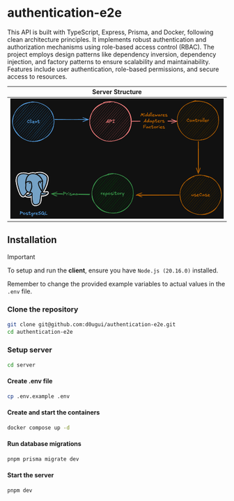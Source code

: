 # authentication-e2e

This API is built with TypeScript, Express, Prisma, and Docker, following clean architecture principles. It implements robust authentication and authorization mechanisms using role-based access control (RBAC). The project employs design patterns like dependency inversion, dependency injection, and factory patterns to ensure scalability and maintainability. Features include user authentication, role-based permissions, and secure access to resources.

|          Server Structure           |
| :---------------------------------: |
| ![Home Page](../.github/server.png) |

## Installation

> [!IMPORTANT]
> To setup and run the **client**, ensure you have `Node.js (20.16.0)` installed.
>
> Remember to change the provided example variables to actual values ​​in the `.env` file.

### Clone the repository

```sh
git clone git@github.com:d0ugui/authentication-e2e.git
cd authentication-e2e
```

### Setup server

```sh
cd server
```

#### Create .env file

```sh
cp .env.example .env
```

#### Create and start the containers

```sh
docker compose up -d
```

#### Run database migrations

```sh
pnpm prisma migrate dev
```

#### Start the server

```sh
pnpm dev
```
